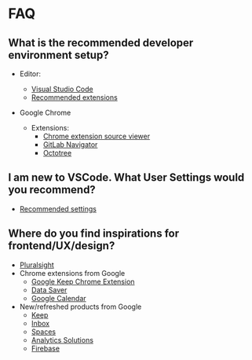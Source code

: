 # FAQ

## What is the recommended developer environment setup?

- Editor:
  - [Visual Studio Code](https://code.visualstudio.com/)
  - [Recommended extensions](https://gitlab.com/snippets/34520)

- Google Chrome
  - Extensions:
    - [Chrome extension source viewer](https://chrome.google.com/webstore/detail/chrome-extension-source-v/jifpbeccnghkjeaalbbjmodiffmgedin)
    - [GitLab Navigator](https://chrome.google.com/webstore/detail/gitlab-navigator/kflaahoabcdldidfobnldaafbgegilel)
    - [Octotree](https://chrome.google.com/webstore/detail/octotree/bkhaagjahfmjljalopjnoealnfndnagc)

## I am new to VSCode. What User Settings would you recommend?

- [Recommended settings](https://gitlab.com/snippets/34519)

## Where do you find inspirations for frontend/UX/design?

- [Pluralsight](http://pluralsight.com/)
- Chrome extensions from Google
  - [Google Keep Chrome Extension](https://chrome.google.com/webstore/detail/google-keep-chrome-extens/lpcaedmchfhocbbapmcbpinfpgnhiddi)
  - [Data Saver](https://chrome.google.com/webstore/detail/data-saver/pfmgfdlgomnbgkofeojodiodmgpgmkac)
  - [Google Calendar](https://chrome.google.com/webstore/detail/google-calendar-by-google/gmbgaklkmjakoegficnlkhebmhkjfich)
- New/refreshed products from Google
  - [Keep](https://keep.google.com)
  - [Inbox](https://inbox.google.com)
  - [Spaces](https://spaces.google.com)
  - [Analytics Solutions](https://www.google.com/intl/en/analytics/#/products)
  - [Firebase](https://console.firebase.google.com/)
